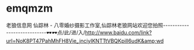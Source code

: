 # emqmzm
老狼信息网 仙踪林 - 八零婚纱摄影工作室,仙踪林老狼网站欢迎您拍照----------------------------🕶🕶点/此/进/入/http://www.baidu.com/link?url=NoK8PT47PahMhFH8Vie_jnciyIKNTTtVBQKpill6udK&amp;wd
